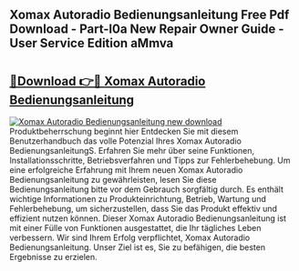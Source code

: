 ## Xomax Autoradio Bedienungsanleitung Free Pdf Download - Part-l0a New Repair Owner Guide - User Service Edition aMmva

# <h2><a href="http://df4gpb3.blite.top/?on=Xomax+Autoradio+Bedienungsanleitung">🔗Download 👉🔴 Xomax Autoradio Bedienungsanleitung</a></h2>

[![Xomax Autoradio Bedienungsanleitung new download](https://i.imgur.com/lujVjoI.png)](http://df4gpb3.blite.top/?on=Xomax+Autoradio+Bedienungsanleitung)
Produktbeherrschung beginnt hier Entdecken Sie mit diesem Benutzerhandbuch das volle Potenzial Ihres Xomax Autoradio BedienungsanleitungS. Erfahren Sie mehr über seine Funktionen, Installationsschritte, Betriebsverfahren und Tipps zur Fehlerbehebung. Um eine erfolgreiche Erfahrung mit Ihrem neuen Xomax Autoradio Bedienungsanleitung zu gewährleisten, lesen Sie diese Bedienungsanleitung bitte vor dem Gebrauch sorgfältig durch. Es enthält wichtige Informationen zu Produkteinrichtung, Betrieb, Wartung und Fehlerbehebung, um sicherzustellen, dass Sie das Produkt effektiv und effizient nutzen können. Dieser Xomax Autoradio Bedienungsanleitung ist mit einer Fülle von Funktionen ausgestattet, die Ihr tägliches Leben verbessern. Wir sind Ihrem Erfolg verpflichtet, Xomax Autoradio Bedienungsanleitung. Unser Ziel ist es, Sie zu befähigen, die besten Ergebnisse zu erzielen.
